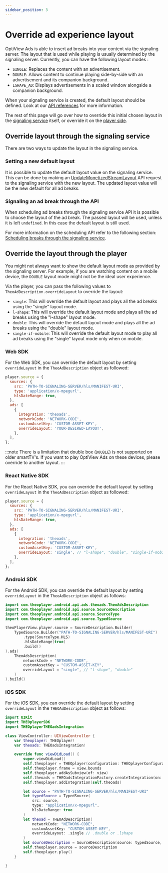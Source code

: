 ```yaml
---
sidebar_position: 3
---
```


# Override ad experience layout

OptiView Ads is able to insert ad breaks into your content via the signaling server. The layout that is used while playing is usually determined by the signaling server. Currently, you can have the following layout modes :

- `SINGLE`: Replaces the content with an advertisement.
- `DOUBLE`: Allows content to continue playing side-by-side with an advertisement and its companion background.
- `LSHAPE_AD`: Displays advertisements in a scaled window alongside a companion background.

When your signaling service is created, the default layout should be defined. Look at our [API references](/ads/api/signaling/create-monetized-stream/) for more information.

The rest of this page will go over how to override this initial chosen layout in the [signaling service](#override-layout-through-the-signaling-service) itself,
or override it on the [player side](#override-the-layout-through-the-player).

## Override layout through the signaling service

There are two ways to update the layout in the signaling service.

### Setting a new default layout

It is possible to update the default layout value on the signaling service. This can be done by making an [UpdateMonetizedStreamLayout](/ads/api/signaling/update-monetized-stream-layout/) API request to the signaling service with the new layout. The updated layout value will be the new default for all ad breaks.

### Signaling an ad break through the API

When scheduling ad breaks through the signaling service API it is possible to choose the layout of the ad break. The passed layout will be used, unless it is left `undefined`. In this case the default layout is still used.

For more information on the scheduling API refer to the following section: [Scheduling breaks through the signaling service](/ads/how-to-guides/scheduling-breaks/#using-the-optiview-ads-service-rest-api).

## Override the layout through the player

You might not always want to show the default layout mode as provided by the signaling server. For example, if you are watching content on a mobile device, the `DOUBLE` layout mode might not be the ideal user experience.

Via the player, you can pass the following values to `TheoAdDescription.overrideLayout` to override the layout:

- `single`: This will override the default layout and plays all the ad breaks using the "single" layout mode.
- `l-shape`: This will override the default layout mode and plays all the ad breaks using the "l-shape" layout mode.
- `double`: This will override the default layout mode and plays all the ad breaks using the "double" layout mode.
- `single-if-mobile`: This will override the default layout mode to play all ad breaks using the "single" layout mode only when on mobile.

### Web SDK

For the Web SDK, you can override the default layout by setting `overrideLayout` in the `TheoAdDescription` object as followed:

```javascript
player.source = {
  sources: {
    src: 'PATH-TO-SIGNALING-SERVER/hls/MANIFEST-URI',
    type: 'application/x-mpegurl',
    hlsDateRange: true,
  },
  ads: [
    {
      integration: 'theoads',
      networkCode: 'NETWORK-CODE',
      customAssetKey: 'CUSTOM-ASSET-KEY',
      overrideLayout: 'YOUR-DESIRED-LAYOUT',
    },
  ],
};
```

:::note
There is a limitation that double box (`DOUBLE`) is not supported on older smartTV's. If you want to play OptiView Ads on these devices, please override to another layout.
:::

### React Native SDK

For the React Native SDK, you can override the default layout by setting `overrideLayout` in the `TheoAdDescription` object as followed:

```javascript
player.source = {
  sources: {
    src: 'PATH-TO-SIGNALING-SERVER/hls/MANIFEST-URI',
    type: 'application/x-mpegurl',
    hlsDateRange: true,
  },
  ads: [
    {
      integration: 'theoads',
      networkCode: 'NETWORK-CODE',
      customAssetKey: 'CUSTOM-ASSET-KEY',
      overrideLayout: 'single', // "l-shape", "double", "single-if-mobile"
    },
  ],
};
```

### Android SDK

For the Android SDK, you can override the default layout by setting `overrideLayout` in the `TheoAdDescription` object as follows:

```kotlin
import com.theoplayer.android.api.ads.theoads.TheoAdsDescription
import com.theoplayer.android.api.source.SourceDescription
import com.theoplayer.android.api.source.SourceType
import com.theoplayer.android.api.source.TypedSource

theoPlayerView.player.source = SourceDescription.Builder(
    TypedSource.Builder("PATH-TO-SIGNALING-SERVER/hls/MANIFEST-URI")
        .type(SourceType.HLS)
        .hlsDateRange(true)
        .build()
).ads(
    TheoAdsDescription(
        networkCode = "NETWORK-CODE",
        customAssetKey = "CUSTOM-ASSET-KEY",
        overrideLayout = "single", // "l-shape", "double"
    )
).build()
```

### iOS SDK

For the iOS SDK, you can override the default layout by setting `overrideLayout` in the `THEOAdDescription` object as follows:

```swift
import UIKit
import THEOplayerSDK
import THEOplayerTHEOadsIntegration

class ViewController: UIViewController {
    var theoplayer: THEOplayer!
    var theoads: THEOadsIntegration!

    override func viewDidLoad() {
        super.viewDidLoad()
        self.theoplayer = THEOplayer(configuration: THEOplayerConfigurationBuilder().build())
        self.theoplayer.frame = view.bounds
        self.theoplayer.addAsSubview(of: view)
        self.theoads = THEOadsIntegrationFactory.createIntegration(on: self.theoplayer)
        self.theoplayer.addIntegration(self.theoads)

        let source = "PATH-TO-SIGNALING-SERVER/hls/MANIFEST-URI"
        let typedSource = TypedSource(
            src: source,
            type: "application/x-mpegurl",
            hlsDateRange: true
        )
        let theoad = THEOAdDescription(
            networkCode: "NETWORK-CODE",
            customAssetKey: "CUSTOM-ASSET-KEY",
            overrideLayout: .single // .double or .lshape
        )
        let sourceDescription = SourceDescription(source: typedSource, ads: [theoad])
        self.theoplayer.source = sourceDescription
        self.theoplayer.play()
    }

}
```
